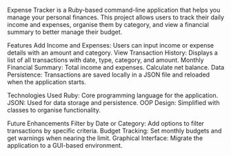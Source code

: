 Expense Tracker is a Ruby-based command-line application that helps you manage your personal finances. This project allows users to track their daily income and expenses, organise them by category, and view a financial summary to better manage their budget.



Features
Add Income and Expenses: Users can input income or expense details with an amount and category.
View Transaction History: Displays a list of all transactions with date, type, category, and amount.
Monthly Financial Summary:
Total income and expenses.
Calculate net balance.
Data Persistence: Transactions are saved locally in a JSON file and reloaded when the application starts.



Technologies Used
Ruby: Core programming language for the application.
JSON: Used for data storage and persistence.
OOP Design: Simplified with classes to organise functionality.



Future Enhancements
Filter by Date or Category: Add options to filter transactions by specific criteria.
Budget Tracking: Set monthly budgets and get warnings when nearing the limit.
Graphical Interface: Migrate the application to a GUI-based environment.



